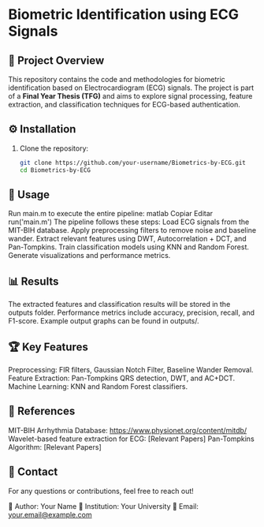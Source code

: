 # Biometric Identification using ECG Signals

## 📖 Project Overview
This repository contains the code and methodologies for biometric identification based on Electrocardiogram (ECG) signals. The project is part of a **Final Year Thesis (TFG)** and aims to explore signal processing, feature extraction, and classification techniques for ECG-based authentication.

## ⚙️ Installation
1. Clone the repository:
   ```bash
   git clone https://github.com/your-username/Biometrics-by-ECG.git
   cd Biometrics-by-ECG
## 🚀 Usage
Run main.m to execute the entire pipeline:
matlab
Copiar
Editar
run('main.m')
The pipeline follows these steps:
Load ECG signals from the MIT-BIH database.
Apply preprocessing filters to remove noise and baseline wander.
Extract relevant features using DWT, Autocorrelation + DCT, and Pan-Tompkins.
Train classification models using KNN and Random Forest.
Generate visualizations and performance metrics.
## 📊 Results
The extracted features and classification results will be stored in the outputs folder.
Performance metrics include accuracy, precision, recall, and F1-score.
Example output graphs can be found in outputs/.
## 🏆 Key Features
Preprocessing: FIR filters, Gaussian Notch Filter, Baseline Wander Removal.
Feature Extraction: Pan-Tompkins QRS detection, DWT, and AC+DCT.
Machine Learning: KNN and Random Forest classifiers.
## 📜 References
MIT-BIH Arrhythmia Database: https://www.physionet.org/content/mitdb/
Wavelet-based feature extraction for ECG: [Relevant Papers]
Pan-Tompkins Algorithm: [Relevant Papers]
## 📩 Contact
For any questions or contributions, feel free to reach out!

🔹 Author: Your Name
🔹 Institution: Your University
🔹 Email: your.email@example.com